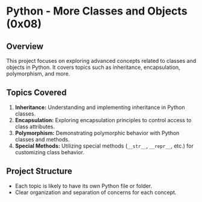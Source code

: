 # Python - More Classes and Objects (0x08)

## Overview

This project focuses on exploring advanced concepts related to classes and objects in Python. It covers topics such as inheritance, encapsulation, polymorphism, and more.

## Topics Covered

1. **Inheritance:** Understanding and implementing inheritance in Python classes.
2. **Encapsulation:** Exploring encapsulation principles to control access to class attributes.
3. **Polymorphism:** Demonstrating polymorphic behavior with Python classes and methods.
4. **Special Methods:** Utilizing special methods (`__str__`, `__repr__`, etc.) for customizing class behavior.

## Project Structure

- Each topic is likely to have its own Python file or folder.
- Clear organization and separation of concerns for each concept.
